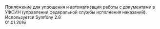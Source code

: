 Приложение для упрощения и автоматизации работы с документами в УФСИН (управлении федеральной службы исполнения наказаний). 
Используется Symfony 2.8<br>
01.01.2016
